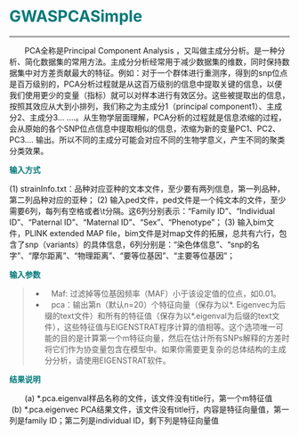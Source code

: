 # <font color="#007979">GWASPCASimple</font>

---

&#160; &#160; &#160; &#160;PCA全称是Principal Component Analysis ，又叫做主成分分析。是一种分析、简化数据集的常用方法。主成分分析经常用于减少数据集的维数，同时保持数据集中对方差贡献最大的特征。例如：对于一个群体进行重测序，得到的snp位点是百万级别的，PCA分析过程就是从这百万级别的信息中提取关键的信息，以便我们使用更少的变量（指标）就可以对样本进行有效区分。这些被提取出的信息，按照其效应从大到小排列，我们称之为主成分1（principal component1）、主成分2、主成分3… ….。从生物学层面理解，PCA分析的过程就是信息浓缩的过程，会从原始的各个SNP位点信息中提取相似的信息，浓缩为新的变量PC1、PC2、PC3…. 输出。所以不同的主成分可能会对应不同的生物学意义，产生不同的聚类分类效果。

**<font color="#007979">输入方式</font>**

(1) strainInfo.txt：品种对应亚种的文本文件，至少要有两列信息，第一列品种，第二列品种对应的亚种；
(2) 输入ped文件，ped文件是一个纯文本的文件，至少需要6列，每列有空格或者\t分隔。这6列分别表示：“Family ID”、“Individual ID”、“Paternal ID”、“Maternal ID”、“Sex”、“Phenotype”；
(3) 输入bim文件，PLINK extended MAP file，bim文件是对map文件的拓展，总共有六行，包含了snp（variants）的具体信息，6列分别是：“染色体信息”、“snp的名字”、“摩尔距离”、“物理距离”、“要等位基因”、“主要等位基因”；

**<font color="#007979">输入参数</font>**

> * &#160; &#160;<label id='maf'>Maf: </label>过滤掉等位基因频率（MAF）小于该设定值的位点，如0.01。
> * &#160; &#160;<label id='pca'>pca：</label>输出第n（默认n=20）个特征向量（保存为以\*. Eigenvec为后缀的text文件）和所有的特征值（保存为以\*.eigenval为后缀的text文件），这些特征值与EIGENSTRAT程序计算的值相等。这个选项唯一可能的目的是计算第一个m特征向量，然后在估计所有SNPs解释的方差时将它们作为协变量包含在模型中。如果你需要更复杂的总体结构的主成分分析，请使用EIGENSTRAT软件。

**<font color="#007979">结果说明</font>**

&#160; &#160; &#160; &#160;(a)	*.pca.eigenval样品名称的文件，该文件没有title行，第一个m特征值 
&#160; &#160; &#160; &#160;(b)	*.pca.eigenvec PCA结果文件，该文件没有title行，内容是特征向量值，第一列是family ID；第二列是individual ID，剩下列是特征向量值

